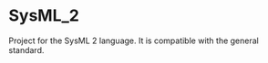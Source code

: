 <!-- (c) https://github.com/MontiCore/monticore -->
# SysML_2

Project for the SysML 2 language. It is compatible with the general standard.

